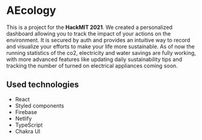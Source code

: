 # AEcology
This is a project for the **HackMIT 2021**. We created a personalized dashboard allowing you to track the impact of your actions on the environment. It is secured by auth and provides an intuitive way to record and visualize your efforts to make your life more sustainable. As of now the running statistics of the co2, electricity and water savings are fully working, with more advanced features like updating daily sustainability tips and tracking the number of turned on electrical appliances coming soon.

## Used technologies
* React
* Styled components
* Firebase
* Netlify
* TypeScript
* Chakra UI